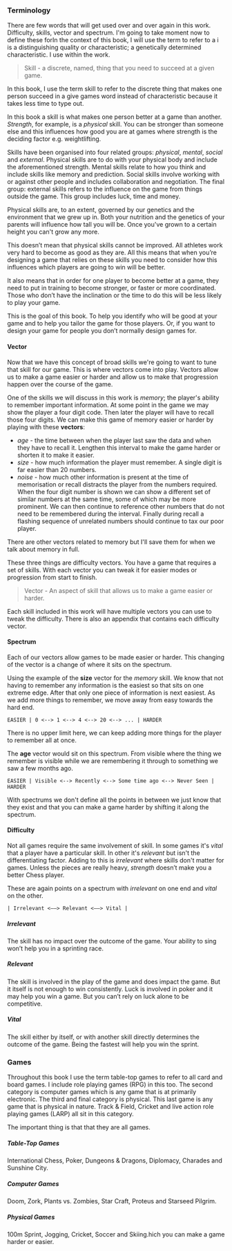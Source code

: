 ### Terminology
There are few words that will get used over and over again in this work. Difficulty, skills, vector and spectrum. I'm going to take moment now to define these forIn the context of this book, I will use the term  to refer to a i is a distinguishing quality or characteristic; a genetically determined characteristic. I use within the work.

> Skill - a discrete, named, thing that you need to succeed at a given game.

In this book, I use the term skill to refer to the discrete thing that makes one person succeed in a give games word instead of characteristic because it takes less time to type out.

In this book a skill is what makes one person better at a game than another. *Strength*, for example, is a *physical* skill. You can be stronger than someone else and this influences how good you are at games where strength is the deciding factor e.g. weightlifting.

Skills have been organised into four related groups: *physical*, *mental*, *social* and *external*. Physical skills are to do with your physical body and include the aforementioned strength. Mental skills relate to how you think and include skills like memory and prediction. Social skills involve working with or against other people and includes collaboration and negotiation. The final group: external skills refers to the influence on the game from things outside the game. This group includes luck, time and money.

Physical skills are, to an extent, governed by our genetics and the environment that we grew up in. Both your nutrition and the genetics of your parents will influence how tall you will be. Once you've grown to a certain height you can't grow any more. 

This doesn’t mean that physical skills cannot be improved. All athletes work very hard to become as good as they are.  All this means that when you’re designing a game that relies on these skills you need to consider how this influences which players are going to win will be better. 

It also means that in order for one player to become better at a game, they need to put in training to become stronger, or faster or more coordinated. Those who don’t have the inclination or the time to do this will be less likely to play your game.

This is the goal of this book. To help you identify who will be good at your game and to help you tailor the game for those players. Or, if you want to design your game for people you don’t normally design games for.

#### Vector
Now that we have this concept of broad skills we're going to want to tune that skill for our game. This is where vectors come into play. Vectors allow us to make a game easier or harder and allow us to make that progression happen over the course of the game.

One of the skills we will discuss in this work is *memory*; the player's ability to remember important information. At some point in the game we may show the player a four digit code. Then later the player will have to recall those four digits. We can make this game of memory easier or harder by playing with these **vectors**:

- *age* - the time between when the player last saw the data and when they have to recall it. Lengthen this interval to make the game harder or shorten it to make it easier.
- *size* - how much information the player must remember. A single digit is far easier than 20 numbers.
- *noise* - how much other information is present at the time of memorisation or recall distracts the player from the numbers required. When the four digit number is shown we can show a different set of similar numbers at the same time, some of which may be more prominent. We can then continue to reference other numbers that do not need to be remembered during the interval. Finally during recall a flashing sequence of unrelated numbers should continue to tax our poor player.

There are other vectors related to memory but I'll save them for when we talk about memory in full.

These three things are difficulty vectors. You have a game that requires a set of skills. With each vector you can tweak it for easier modes or progression from start to finish.

> Vector - An aspect of skill that allows us to make a game easier or harder.

Each skill included in this work will have multiple vectors you can use to tweak the difficulty. There is also an appendix that contains each difficulty vector.

#### Spectrum
Each of our vectors allow games to be made easier or harder. This changing of the vector is a change of where it sits on the spectrum.

Using the example of the **size** vector for the *memory* skill. We know that not having to remember any information is the easiest so that sits on one extreme edge. After that only one piece of information is next easiest. As we add more things to remember, we move away from easy towards the hard end. 

	EASIER | 0 <--> 1 <--> 4 <--> 20 <--> ... | HARDER

There is no upper limit here, we can keep adding more things for the player to remember all at once.

The **age** vector would sit on this spectrum. From visible where the thing we remember is visible while we are remembering it through to something we saw a few months ago.

	EASIER | Visible <--> Recently <--> Some time ago <--> Never Seen | HARDER

With spectrums we don't define all the points in between we just know that they exist and that you can make a game harder by shifting it along the spectrum.

#### Difficulty
Not all games require the same involvement of skill. In some games it's *vital* that a player have a particular skill. In other it's *relevant* but isn't the differentiating factor. Adding to this is *irrelevant* where skills don't matter for games. Unless the pieces are really heavy, *strength* doesn’t make you a better Chess player.

These are again points on a spectrum with *irrelevant* on one end and *vital* on the other. 

	| Irrelevant <——> Relevant <——> Vital |

##### Irrelevant 
The skill has no impact over the outcome of the game. Your ability to sing won’t help you in a sprinting race. 

##### Relevant
The skill is involved in the play of the game and does impact the game. But it itself is not enough to win consistently. Luck is involved in poker and it may help you win a game. But you can’t rely on luck alone to be competitive.

##### Vital
The skill either by itself, or with another skill directly determines the outcome of the game. Being the fastest will help you win the sprint.


### Games
Throughout this book I use the term table-top games to refer to all card and board games. I include role playing games (RPG) in this too. The second category is computer games which is any game that is at primarily electronic. The third and final category is physical. This last game is any game that is physical in nature. Track & Field, Cricket and live action role playing games (LARP) all sit in this category. 

The important thing is that that they are all games.

##### Table-Top Games
International Chess, Poker, Dungeons & Dragons, Diplomacy, Charades and Sunshine City.

##### Computer Games
Doom, Zork, Plants vs. Zombies, Star Craft, Proteus and Starseed Pilgrim.

##### Physical Games
100m Sprint, Jogging, Cricket, Soccer and Skiing.hich you can make a game harder or easier. 

<!--stackedit_data:
eyJoaXN0b3J5IjpbLTc5NTY3MDA4NF19
-->